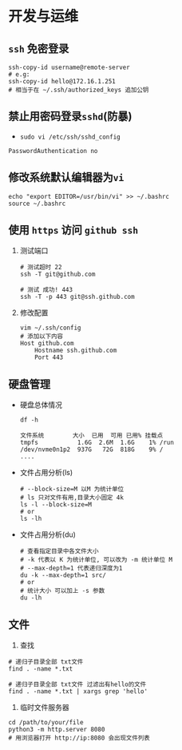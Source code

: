 # 开发与运维

## `ssh` 免密登录

```shell
ssh-copy-id username@remote-server
# e.g:
ssh-copy-id hello@172.16.1.251
# 相当于在 ~/.ssh/authorized_keys 追加公钥
```

## 禁止用密码登录`sshd`(防暴)

- `sudo vi /etc/ssh/sshd_config`

```shell
PasswordAuthentication no
```

## 修改系统默认编辑器为`vi`

```shell
echo "export EDITOR=/usr/bin/vi" >> ~/.bashrc
source ~/.bashrc
```

## 使用 `https` 访问 `github ssh`

1. 测试端口
	```shell
	# 测试超时 22
	ssh -T git@github.com
	
	# 测试 成功! 443 
	ssh -T -p 443 git@ssh.github.com
	```

1. 修改配置

	```shell
	vim ~/.ssh/config
	# 添加以下内容
	Host github.com
		Hostname ssh.github.com
		Port 443
	```

## 硬盘管理

- 硬盘总体情况

	```shell
	df -h

    文件系统        大小  已用  可用 已用% 挂载点
    tmpfs           1.6G  2.6M  1.6G    1% /run
    /dev/nvme0n1p2  937G   72G  818G    9% /
    ....
	```

- 文件占用分析(ls)

	```shell
	# --block-size=M 以M 为统计单位
	# ls 只对文件有用,目录大小固定 4k
	ls -l --block-size=M
	# or
	ls -lh
	```

- 文件占用分析(du)

	```shell
	# 查看指定目录中各文件大小
	# -k 代表以 K 为统计单位, 可以改为 -m 统计单位 M 
	# --max-depth=1 代表递归深度为1
	du -k --max-depth=1 src/
	# or 
	# 统计大小 可以加上 -s 参数
	du -lh 
	```

## 文件

1. 查找

```shell
# 递归子目录全部 txt文件
find . -name *.txt

# 递归子目录全部 txt文件 过滤出有hello的文件
find . -name *.txt | xargs grep 'hello'
```

1. 临时文件服务器

```shell
cd /path/to/your/file
python3 -m http.server 8080
# 用浏览器打开 http://ip:8080 会出现文件列表
```
